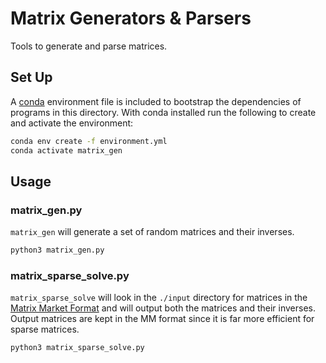 # Matrix Generators & Parsers

Tools to generate and parse matrices.

## Set Up

A [conda](https://docs.anaconda.com/free/anaconda/install/index.html) environment file is included to bootstrap the dependencies of programs in this directory. With conda installed run the following to create and activate the environment:

```sh
conda env create -f environment.yml
conda activate matrix_gen
```

## Usage

### matrix_gen.py

`matrix_gen` will generate a set of random matrices and their inverses.

```sh
python3 matrix_gen.py
```

### matrix_sparse_solve.py

`matrix_sparse_solve` will look in the `./input` directory for matrices in the [Matrix Market Format](https://math.nist.gov/MatrixMarket/formats.html#MMformat) and will output both the matrices and their inverses. Output matrices are kept in the MM format since it is far more efficient for sparse matrices.

```sh
python3 matrix_sparse_solve.py
```